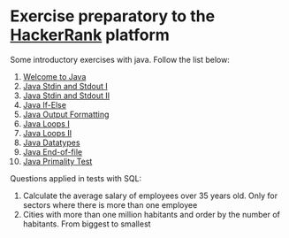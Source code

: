 <html>

<body>
    <h1>Exercise preparatory to the 
    <a href="https://www.hackerrank.com/" target="_blank">HackerRank</a> platform</h1>

<p>Some introductory exercises with java.
Follow the list below:</p>

<ol>
<li><a rel="stylesheet" href="https://github.com/maikelsouza/hackerrank/blob/master/src/main/java/domains/java/welcometojava/Solution.java">Welcome to Java</a></li>
<li><a rel="stylesheet" href="https://github.com/maikelsouza/hackerrank/blob/master/src/main/java/domains/java/javastdinandstdoutI/Solution.java">Java Stdin and Stdout I</a></li>
<li><a rel="stylesheet" href="https://github.com/maikelsouza/hackerrank/blob/master/src/main/java/domains/java/javastdinandstdoutII/Solution.java">Java Stdin and Stdout II</a></li>
<li><a rel="stylesheet" href="https://github.com/maikelsouza/hackerrank/blob/master/src/main/java/domains/java/javaifelse/Solution.java">Java If-Else</a></li>
<li><a rel="stylesheet" href="https://github.com/maikelsouza/hackerrank/blob/master/src/main/java/domains/java/javaoutputformatting/Solution.java">Java Output Formatting</a></li>
<li><a rel="stylesheet" href="https://github.com/maikelsouza/hackerrank/blob/master/src/main/java/domains/java/javaloopsI/Solution.java">Java Loops I</a></li>
<li><a rel="stylesheet" href="https://github.com/maikelsouza/hackerrank/blob/master/src/main/java/domains/java/javaloopsII/Solution.java">Java Loops II</a></li>
<li><a rel="stylesheet" href="https://github.com/maikelsouza/hackerrank/blob/master/src/main/java/domains/java/javadatatypes/Solution.java">Java Datatypes</a></li>
<li><a rel="stylesheet" href="https://github.com/maikelsouza/hackerrank/blob/master/src/main/java/domains/java/javaendoffile/Solution.java">Java End-of-file</a></li>
<li><a rel="stylesheet" href="https://github.com/maikelsouza/hackerrank/blob/master/src/main/java/domains/java/javaprimalitytest/Solution.java">Java Primality Test</a></li>
</ol>

<p>Questions applied in tests with SQL:</p>

<ol>
<li>Calculate the average salary of employees over 35 years old. Only for sectors where there is more than one employee</li>
<li>Cities with more than one million habitants and order by the number of habitants. From biggest to smallest</li>
</ol>
</body>
</html>
